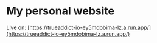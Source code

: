 # My personal website

Live on: [https://trueaddict-io-ey5mdobima-lz.a.run.app/](https://trueaddict-io-ey5mdobima-lz.a.run.app/)
